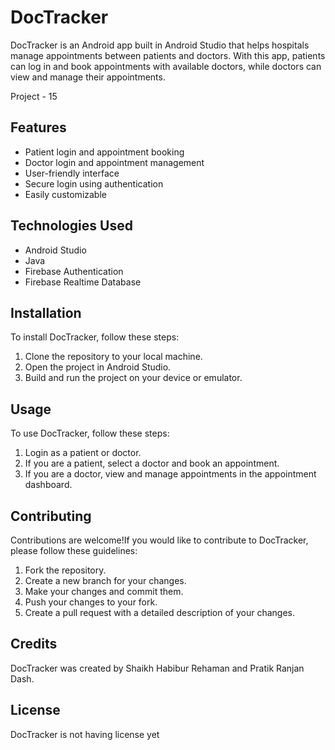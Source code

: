 # DocTracker

DocTracker is an Android app built in Android Studio that helps hospitals manage appointments between patients and doctors. With this app, patients can log in and book appointments with available doctors, while doctors can view and manage their appointments.

Project - 15

## Features

- Patient login and appointment booking
- Doctor login and appointment management
- User-friendly interface
- Secure login using authentication
- Easily customizable

## Technologies Used
- Android Studio
- Java
- Firebase Authentication
- Firebase Realtime Database

## Installation

To install DocTracker, follow these steps:

1. Clone the repository to your local machine.
2. Open the project in Android Studio.
3. Build and run the project on your device or emulator.

## Usage

To use DocTracker, follow these steps:

1. Login as a patient or doctor.
2. If you are a patient, select a doctor and book an appointment.
3. If you are a doctor, view and manage appointments in the appointment dashboard.

## Contributing

Contributions are welcome!If you would like to contribute to DocTracker, please follow these guidelines:

1. Fork the repository.
2. Create a new branch for your changes.
3. Make your changes and commit them.
4. Push your changes to your fork.
5. Create a pull request with a detailed description of your changes.

## Credits

DocTracker was created by Shaikh Habibur Rehaman and Pratik Ranjan Dash.

## License

DocTracker is not having license yet
